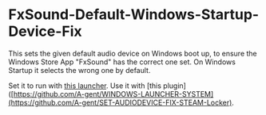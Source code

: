 # FxSound-Default-Windows-Startup-Device-Fix
This sets the given default audio device on Windows boot up, to ensure the Windows Store App "FxSound" has the correct one set. On Windows Startup it selects the wrong one by default.

Set it to run with [this launcher](https://github.com/A-gent/WINDOWS-LAUNCHER-SYSTEM).
Use it with [this plugin]([https://github.com/A-gent/WINDOWS-LAUNCHER-SYSTEM](https://github.com/A-gent/SET-AUDIODEVICE-FIX-STEAM-Locker).
